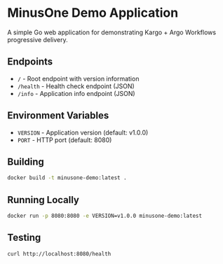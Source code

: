 # MinusOne Demo Application

A simple Go web application for demonstrating Kargo + Argo Workflows progressive delivery.

## Endpoints

- `/` - Root endpoint with version information
- `/health` - Health check endpoint (JSON)
- `/info` - Application info endpoint (JSON)

## Environment Variables

- `VERSION` - Application version (default: v1.0.0)
- `PORT` - HTTP port (default: 8080)

## Building

```bash
docker build -t minusone-demo:latest .
```

## Running Locally

```bash
docker run -p 8080:8080 -e VERSION=v1.0.0 minusone-demo:latest
```

## Testing

```bash
curl http://localhost:8080/health
```
